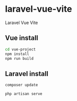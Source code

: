 # laravel-vue-vite
Laravel Vue Vite

## Vue install
```sh
cd vue-project
npm install
npm run build
```

## Laravel install
```sh
composer update

php artisan serve
```